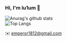 ### Hi, I'm lu1um 👋
![Anurag's github stats](https://github-readme-stats.vercel.app/api?username=lu1um&show_icons=true&theme=tokyonight)
<br>
![Top Langs](https://github-readme-stats.vercel.app/api/top-langs/?username=lu1um&layout=compact&theme=tokyonight)

✉️ emperor1812@gmail.com

<!--
**lu1um/lu1um** is a ✨ _special_ ✨ repository because its `README.md` (this file) appears on your GitHub profile.

Here are some ideas to get you started:

- 🔭 I’m currently working on ...
- 🌱 I’m currently learning ...
- 👯 I’m looking to collaborate on ...
- 🤔 I’m looking for help with ...
- 💬 Ask me about ...
- 📫 How to reach me: ...
- 😄 Pronouns: ...
- ⚡ Fun fact: ...
-->
